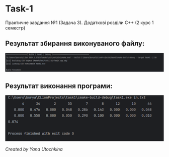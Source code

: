 <h1>Task-1</h1>
<p>Практичне завдання №1 (Задача 3). Додаткові розділи C++ (2 курс 1 семестр)</p>

<h2>Результат збирання виконуваного файлу:</h2>
<img src = "https://github.com/umunevich/task-1/blob/main/Screenshots/Build.png"/>

<h2>Результат виконання програми:</h2>
<img src = "https://github.com/umunevich/task-1/blob/main/Screenshots/Result.png"/>

<i>Created by Yana Utochkina</i>
